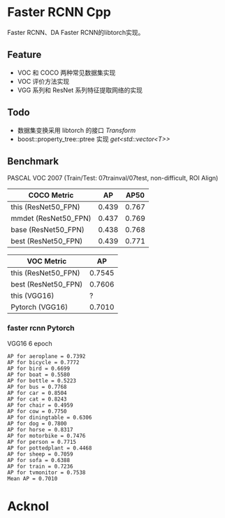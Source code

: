 # Faster RCNN Cpp

Faster RCNN、DA Faster RCNN的libtorch实现。

## Feature

+ VOC 和 COCO 两种常见数据集实现
+ VOC 评价方法实现
+ VGG 系列和 ResNet 系列特征提取网络的实现

## Todo

+ 数据集变换采用 libtorch 的接口 *Transform*
+ boost::property_tree::ptree 实现 *get&lt;std::vector&lt;T>>*

## Benchmark

PASCAL VOC 2007 (Train/Test: 07trainval/07test, non-difficult, ROI Align)

| COCO Metric | AP | AP50 |
| ---------- | -------- | ---------- |
|  this (ResNet50_FPN)  |  0.439   | 0.767 |
| mmdet (ResNet50_FPN) | 0.437 | 0.769 |
|base (ResNet50_FPN) |0.438 | 0.768|
|best (ResNet50_FPN) |0.439 | 0.771|

|    VOC Metric        | AP |
| ---------- | -------- |
|  this (ResNet50_FPN)  |  0.7545   |
|  best (ResNet50_FPN)  |  0.7606   |
|  this (VGG16)  |  ?   |
|  Pytorch (VGG16) |  0.7010   |

### faster rcnn Pytorch

VGG16 6 epoch

```
AP for aeroplane = 0.7392
AP for bicycle = 0.7772
AP for bird = 0.6699
AP for boat = 0.5580
AP for bottle = 0.5223
AP for bus = 0.7768
AP for car = 0.8504
AP for cat = 0.8243
AP for chair = 0.4959
AP for cow = 0.7750
AP for diningtable = 0.6306
AP for dog = 0.7800
AP for horse = 0.8317
AP for motorbike = 0.7476
AP for person = 0.7715
AP for pottedplant = 0.4468
AP for sheep = 0.7059
AP for sofa = 0.6388
AP for train = 0.7236
AP for tvmonitor = 0.7538
Mean AP = 0.7010
```

# Acknol